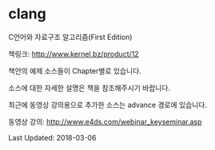 # clang
C언어와 자료구조 알고리즘(First Edition)

책링크:
http://www.kernel.bz/product/12

책안의 예제 소스들이 Chapter별로 있습니다.

소스에 대한 자세한 설명은 책을 참조해주시기 바랍니다.

최근에 동영상 강의용으로 추가한 소스는 advance 경로에 있습니다.

동영상 강의:
http://www.e4ds.com/webinar_keyseminar.asp

Last Updated: 2018-03-06
